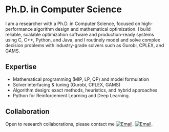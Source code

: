 # Ph.D. in Computer Science

I am a researcher with a Ph.D. in Computer Science, focused on high-performance algorithm design and mathematical optimization. I build reliable, scalable optimization software and production-ready systems using C, C++, Python, and Java, and I routinely model and solve complex decision problems with industry-grade solvers such as Gurobi, CPLEX, and GAMS.

## Expertise
- Mathematical programming (MIP, LP, QP) and model formulation
- Solver interfacing & tuning (Gurobi, CPLEX, GAMS)
- Algorithm design: exact methods, heuristics, and hybrid approaches
- Python for Reinforcement Learning and Deep Learning. 

## Collaboration
Open to research collaborations, please contact me [![Email](https://img.shields.io/badge/Email-333333?style=flat&logo=minutemailer&logoColor=white)](mailto:ivpenaarenas@gmail.com).
[![Email](https://img.shields.io/badge/Email-D14836?style=flat&logo=gmail&logoColor=white)](mailto:ivpenaarenas@gmail.com).

